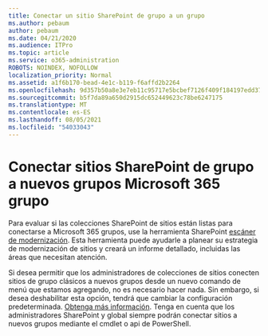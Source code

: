 ```yaml
---
title: Conectar un sitio SharePoint de grupo a un grupo
ms.author: pebaum
author: pebaum
ms.date: 04/21/2020
ms.audience: ITPro
ms.topic: article
ms.service: o365-administration
ROBOTS: NOINDEX, NOFOLLOW
localization_priority: Normal
ms.assetid: a1f6b170-bead-4e1c-b119-f6affd2b2264
ms.openlocfilehash: 9d357b50a8e3e7eb11c95717e5bcbef7126f409f184197edd3705c3039241bbe
ms.sourcegitcommit: b5f7da89a650d2915dc652449623c78be6247175
ms.translationtype: MT
ms.contentlocale: es-ES
ms.lasthandoff: 08/05/2021
ms.locfileid: "54033043"
---
```

# <a name="connect-classic-sharepoint-team-sites-to-new-microsoft-365-groups"></a>Conectar sitios SharePoint de grupo a nuevos grupos Microsoft 365 grupo

Para evaluar si las colecciones SharePoint de sitios están listas para conectarse a Microsoft 365 grupos, use la herramienta SharePoint [escáner de modernización](https://go.microsoft.com/fwlink/?linkid=873066). Esta herramienta puede ayudarle a planear su estrategia de modernización de sitios y creará un informe detallado, incluidas las áreas que necesitan atención.
  
Si desea permitir que los administradores de colecciones de sitios conecten sitios de grupo clásicos a nuevos grupos desde un nuevo comando de menú que estamos agregando, no es necesario hacer nada. Sin embargo, si desea deshabilitar esta opción, tendrá que cambiar la configuración predeterminada. [Obtenga más información](https://go.microsoft.com/fwlink/?linkid=2004316). Tenga en cuenta que los administradores SharePoint y global siempre podrán conectar sitios a nuevos grupos mediante el cmdlet o api de PowerShell.
  

